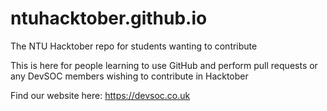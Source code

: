 # ntuhacktober.github.io
The NTU Hacktober repo for students wanting to contribute

This is here for people learning to use GitHub and perform pull requests or any DevSOC members wishing to contribute in Hacktober

Find our website here: https://devsoc.co.uk
